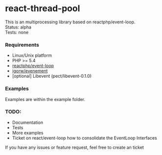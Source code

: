 # react-thread-pool

This is an multiprocessing library based on reactphp/event-loop.<br />
Status: alpha<br />
Tests: none<br />

### Requirements
- Linux/Unix platform
- PHP >= 5.4
- <a href="https://github.com/reactphp/event-loop" target="_blank">reactphp/event-loop</a>
- <a href="https://github.com/igorw/evenement" target="_blank">igorw/evenement</a>
- [optional] Libevent (pect/libevent-0.1.0)

### Examples
Examples are within the example folder.

### TODO:
- Documentation
- Tests
- More examples
- Ticket on react/event-loop how to consolidate the EventLoop Interfaces

If you have any issues or feature request, feel free to create an ticket
